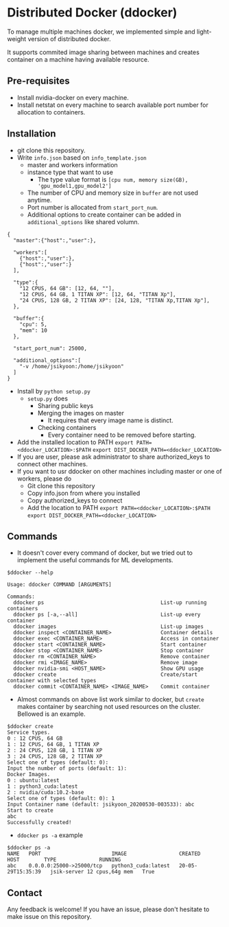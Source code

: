 # Distributed Docker (ddocker)

To manage multiple machines docker, we implemented simple and light-weight version of distributed docker. 

It supports commited image sharing between machines and creates container on a machine having available resource.

## Pre-requisites
- Install nvidia-docker on every machine.
- Install netstat on every machine to search available port number for allocation to containers.
## Installation
- git clone this repository.
- Write ```info.json``` based on ```info_template.json```
    - master and workers information
    - instance type that want to use
        - The type value format is ```[cpu num, memory size(GB), 'gpu_model1,gpu_model2']```
    - The number of CPU and memory size in ```buffer``` are not used anytime.
    - Port number is allocated from ```start_port_num```.
    - Additional options to create container can be added in ```additional_options``` like shared volumn.
```
{
  "master":{"host":,"user":},

  "workers":[
    {"host":,"user":},
    {"host":,"user":}
  ],

  "type":{
    "12 CPUS, 64 GB": [12, 64, ""],
    "12 CPUS, 64 GB, 1 TITAN XP": [12, 64, "TITAN Xp"],
    "24 CPUS, 128 GB, 2 TITAN XP": [24, 128, "TITAN Xp,TITAN Xp"],
  },

  "buffer":{
    "cpu": 5,
    "mem": 10
  },

  "start_port_num": 25000,

  "additional_options":[
    "-v /home/jsikyoon:/home/jsikyoon"
  ]
}
```
- Install by ``` python setup.py ```
    - ```setup.py``` does
        - Sharing public keys
        - Merging the images on master
            - It requires that every image name is distinct.
        - Checking containers
            - Every container need to be removed before starting.
- Add the installed location to PATH 
```export PATH=<ddocker_LOCATION>:$PATH```
```export DIST_DOCKER_PATH=<ddocker_LOCATION>```
- If you are user, please ask administrator to share authorized_keys to connect other machines.
- If you want to usr ddocker on other machines including master or one of workers, please do
    - Git clone this repository
    - Copy info.json from where you installed
    - Copy authorized_keys to connect
    - Add the location to PATH 
    ```export PATH=<ddocker_LOCATION>:$PATH```
```export DIST_DOCKER_PATH=<ddocker_LOCATION>```

## Commands
- It doesn't cover every command of docker, but we tried out to implement the useful commands for ML developments.
```
$ddocker --help

Usage: ddocker COMMAND [ARGUMENTS]

Commands:
  ddocker ps                                      List-up running containers
  ddocker ps [-a,--all]                           List-up every container
  ddocker images                                  List-up images
  ddocker inspect <CONTAINER_NAME>                Container details
  ddocker exec <CONTAINER_NAME>                   Access in container
  ddocker start <CONTAINER_NAME>                  Start container
  ddocker stop <CONTAINER_NAME>                   Stop container
  ddocker rm <CONTAINER_NAME>                     Remove container
  ddocker rmi <IMAGE_NAME>                        Remove image
  ddocker nvidia-smi <HOST_NAME>                  Show GPU usage
  ddocker create                                  Create/start container with selected types
  ddocker commit <CONTAINER_NAME> <IMAGE_NAME>    Commit container
  ```
  
  - Almost commands on above list work similar to docker, but ```create``` makes container by searching not used resources on the cluster. Bellowed is an example.
```
$ddocker create
Service types.
0 : 12 CPUS, 64 GB
1 : 12 CPUS, 64 GB, 1 TITAN XP
2 : 24 CPUS, 128 GB, 1 TITAN XP
3 : 24 CPUS, 128 GB, 2 TITAN XP
Select one of types (default: 0): 
Input the number of ports (default: 1): 
Docker Images.
0 : ubuntu:latest
1 : python3_cuda:latest
2 : nvidia/cuda:10.2-base
Select one of types (default: 0): 1
Input Container name (default: jsikyoon_20200530-003533): abc
Start to create
abc
Successfully created!
```

- ```ddocker ps -a``` example
```
$ddocker ps -a
NAME   PORT                       IMAGE                 CREATED             HOST        TYPE              RUNNING   
abc    0.0.0.0:25000->25000/tcp   python3_cuda:latest   20-05-29T15:35:39   jsik-server 12 cpus,64g mem   True
```

## Contact
Any feedback is welcome! If you have an issue, please don't hesitate to make issue on this repository.
